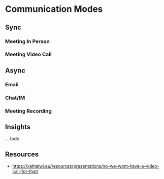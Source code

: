 # Communication Modes

## Sync

### Meeting In Person

### Meeting Video Call

## Async

### Email


### Chat/IM

### Meeting Recording


## Insights

... todo

## Resources

* https://xahteiwi.eu/resources/presentations/no-we-wont-have-a-video-call-for-that/